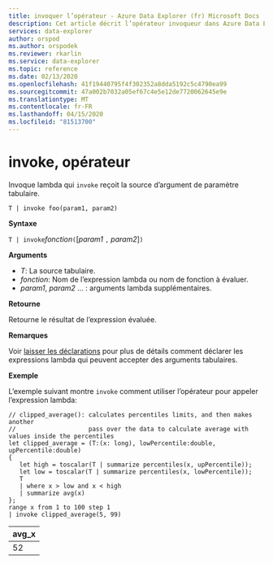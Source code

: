 ```yaml
---
title: invoquer l’opérateur - Azure Data Explorer (fr) Microsoft Docs
description: Cet article décrit l’opérateur invoqueur dans Azure Data Explorer.
services: data-explorer
author: orspod
ms.author: orspodek
ms.reviewer: rkarlin
ms.service: data-explorer
ms.topic: reference
ms.date: 02/13/2020
ms.openlocfilehash: 41f19440795f4f302352a8dda5192c5c4790ea99
ms.sourcegitcommit: 47a002b7032a05ef67c4e5e12de7720062645e9e
ms.translationtype: MT
ms.contentlocale: fr-FR
ms.lasthandoff: 04/15/2020
ms.locfileid: "81513700"
---
```

# <a name="invoke-operator"></a>invoke, opérateur

Invoque lambda qui `invoke` reçoit la source d’argument de paramètre tabulaire.

```kusto
T | invoke foo(param1, param2)
```

**Syntaxe**

`T | invoke`*fonction*`(`[*param1* `,` *param2*]`)`

**Arguments**

* *T*: La source tabulaire.
* *fonction*: Nom de l’expression lambda ou nom de fonction à évaluer.
* *param1*, *param2* ... : arguments lambda supplémentaires.

**Retourne**

Retourne le résultat de l’expression évaluée.

**Remarques**

Voir [laisser les déclarations](./letstatement.md) pour plus de détails comment déclarer les expressions lambda qui peuvent accepter des arguments tabulaires.

**Exemple**

L’exemple suivant montre `invoke` comment utiliser l’opérateur pour appeler l’expression lambda:

```kusto
// clipped_average(): calculates percentiles limits, and then makes another 
//                    pass over the data to calculate average with values inside the percentiles
let clipped_average = (T:(x: long), lowPercentile:double, upPercentile:double)
{
   let high = toscalar(T | summarize percentiles(x, upPercentile));
   let low = toscalar(T | summarize percentiles(x, lowPercentile));
   T 
   | where x > low and x < high
   | summarize avg(x) 
};
range x from 1 to 100 step 1
| invoke clipped_average(5, 99)
```

|avg_x|
|---|
|52|
